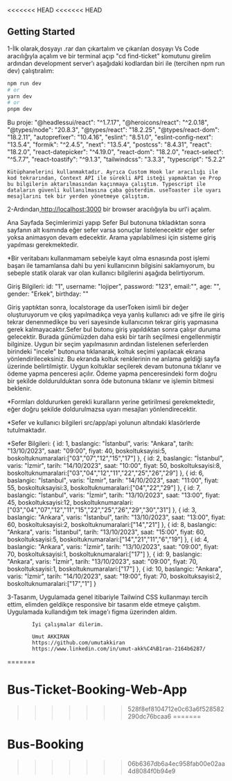 <<<<<<< HEAD
<<<<<<< HEAD


## Getting Started

1-İlk olarak,dosyayı .rar dan çıkartalım ve çıkarılan dosyayı Vs Code aracılığıyla açalım ve bir terminal açıp "cd find-ticket" komutunu girelim ardından development server'ı aşağıdaki kodlardan biri ile (tercihen npm run dev) çalıştıralım:

```bash
npm run dev
# or
yarn dev
# or
pnpm dev
```

Bu proje: 
   "@headlessui/react": "^1.7.17",
    "@heroicons/react": "^2.0.18",
    "@types/node": "20.8.3",
    "@types/react": "18.2.25",
    "@types/react-dom": "18.2.11",
    "autoprefixer": "10.4.16",
    "eslint": "8.51.0",
    "eslint-config-next": "13.5.4",
    "formik": "^2.4.5",
    "next": "13.5.4",
    "postcss": "8.4.31",
    "react": "18.2.0",
    "react-datepicker": "^4.19.0",
    "react-dom": "18.2.0",
    "react-select": "^5.7.7",
    "react-toastify": "^9.1.3",
    "tailwindcss": "3.3.3",
    "typescript": "5.2.2"

    Kütüphanelerini kullanmaktadır. Ayrıca Custom Hook lar aracılığı ile kod tekrarından, Context API ile sürekli API isteği yapmaktan ve Prop bu bilgilerin aktarılmasından kaçınmaya çalıştım. Typescript ile dataların güvenli kullanılmasına çaba gösterdim. useToaster ile uyarı mesajlarını tek bir yerden yönetmeye çalıştım.



2-Ardından,[http://localhost:3000](http://localhost:3000) bir browser aracılığıyla bu url'i açalım.


Ana Sayfada Seçimlerimizi yapıp Sefer Bul butonuna tıkladıktan sonra sayfanın alt kısmında eğer sefer varsa sonuçlar listelenecektir eğer sefer yoksa animasyon devam edecektir. Arama yapılabilmesi için sisteme giriş yapılması gerekmektedir.

*Bir veritabanı kullanmamam sebeiyle kayıt olma esnasında post işlemi başarı ile tamamlansa dahi bu yeni kullanıcının bilgisini saklamıyorum, bu sebeple statik olarak var olan kullanıcı bilgilerini aşağıda belirtiyorum.

Giriş Bilgileri:
    id: "1",
    username: "lojiper",
    password: "123",
    email:"",
    age: "",
    gender: "Erkek",
    birthday: ""

Giriş yaptıktan sonra, localstorage da userToken isimli bir değer oluşturuyorum ve çıkış yapılmadıkça veya yanlış kullanıcı adı ve şifre ile giriş tekrar denenmedikçe bu veri sayesinde kullanıcının tekrar giriş yapmasına gerek kalmayacaktır.Sefer bul butonu giriş yapıldıktan sonra çalışır duruma gelecektir. Burada günümüzden daha eski bir tarih seçilmesi engellenmiştir bilginize. Uygun bir seçim yapılmasının ardından listelenen seferlerden birindeki "incele" butonuna tıklanarak, koltuk seçimi yapılacak ekrana yönlendirileceksiniz. Bu ekranda koltuk renklerinin ne anlama geldiği sayfa üzerinde belirtilmiştir. Uygun koltuklar seçilerek devam butonuna tıklanır ve ödeme yapma penceresi açılır. Ödeme yapma penceresindeki form doğru bir şekilde doldurulduktan sonra öde butonuna tıklanır ve işlemin bitmesi beklenir. 



*Formları doldururken gerekli kuralların yerine getirilmesi gerekmektedir, eğer doğru şekilde doldurulmazsa uyarı mesajları yönlendirecektir.

*Sefer ve kullanıcı bilgileri src/app/api yolunun altındaki klasörlerde tutulmaktadır.

*Sefer Bilgileri:
    {
    id: 1,
    baslangic: "İstanbul",
    varis: "Ankara",
    tarih: "13/10/2023",
    saat: "09:00",
    fiyat: 40,
    boskoltuksayisi:5,
    boskoltuknumaralari:["03","07","12","15","17"]
},
    {
        id: 2,
        baslangic: "İstanbul",
        varis: "İzmir",
        tarih: "14/10/2023",
        saat: "10:00",
        fiyat: 50,
        boskoltuksayisi:8,
        boskoltuknumaralari:["03","04","12","11","22","25","26","29"]
    },
    {
        id: 6,
        baslangic: "İstanbul",
        varis: "İzmir",
        tarih: "14/10/2023",
        saat: "11:00",
        fiyat: 55,
        boskoltuksayisi:3,
        boskoltuknumaralari:["04","22","29"]
    },
    {
        id: 7,
        baslangic: "İstanbul",
        varis: "İzmir",
        tarih: "13/10/2023",
        saat: "13:00",
        fiyat: 45,
        boskoltuksayisi:12,
        boskoltuknumaralari:["03","04","07","12","11","15","22","25","26","29","30","31"]
    },
        {
            id: 3,
            baslangic: "Ankara",
            varis: "İstanbul",
            tarih: "13/10/2023",
            saat: "13:00",
            fiyat: 60,
            boskoltuksayisi:2,
            boskoltuknumaralari:["14","21"]
        },
        {
            id: 8,
            baslangic: "Ankara",
            varis: "İstanbul",
            tarih: "13/10/2023",
            saat: "15:00",
            fiyat: 60,
            boskoltuksayisi:5,
            boskoltuknumaralari:["14","21","11","6","19"]
        },
            {
                id: 4,
                baslangic: "Ankara",
                varis: "İzmir",
                tarih: "13/10/2023",
                saat: "09:00",
                 fiyat: 70,
                 boskoltuksayisi:1,
                 boskoltuknumaralari:["17"]
            },
            {
                id: 9,
                baslangic: "Ankara",
                varis: "İzmir",
                tarih: "13/10/2023",
                saat: "09:00",
                 fiyat: 70,
                 boskoltuksayisi:1,
                 boskoltuknumaralari:["17"]
            },
            {
                id: 10,
                baslangic: "Ankara",
                varis: "İzmir",
                tarih: "14/10/2023",
                saat: "19:00",
                 fiyat: 70,
                 boskoltuksayisi:2,
                 boskoltuknumaralari:["17","1"]
            }

3-Tasarım, Uygulamada genel itibariyle Tailwind CSS kullanmayı tercih ettim, elimden geldikçe responsive bir tasarım elde etmeye çalıştım. Uygulamada kullandığım tek image'ı figma üzerinden aldım.

            İyi çalışmalar dilerim.

            Umut AKKIRAN
            https://github.com/umutakkiran
            https://www.linkedin.com/in/umut-akk%C4%B1ran-2164b6287/
=======
# Bus-Ticket-Booking-Web-App
>>>>>>> 528f8ef8104712e0c63a6f528582290dc76bcaa6
=======
# Bus-Booking
>>>>>>> 06b6367db6a4ec958fab00e02aa4d8084f0b94e9
